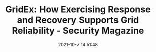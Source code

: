 ---
"title": "GridEx: How Exercising Response and Recovery Supports Grid Reliability - Security Magazine"
"date": "2021-10-7 14:51:48"
"feed_name": "GOOGLENEWSINDUSTRIAL"
"feed_website": "https://news.google.com/search?q=industrial%2Bincident&hl=en-US&gl=US&ceid=US:en"
"feed_rss": "https://news.google.com/rss/search?q=industrial%2Bincident&hl=en-US&gl=US&ceid=US:en"
"link": "https://www.securitymagazine.com/articles/96260-gridex-how-exercising-response-and-recovery-supports-grid-reliability"
"source": "{'href': 'https://www.securitymagazine.com', 'title': 'Security Magazine'}"
"file": "_posts/2021-1-1-04b651b54054d476c058357ae775125d2757234a.md"
"accident": "0"
"drilling": "0"
"dead": "0"
"injured": "0"
"arrested": "0"
"place": "unknown place"
"where": "unknown site"
"causes": "unknown"
"place_uri": "unknown place"
---